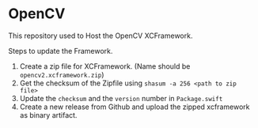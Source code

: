 # OpenCV

This repository used to Host the OpenCV XCFramework.

Steps to update the Framework.
1. Create a zip file for XCFramework. (Name should be `opencv2.xcframework.zip`)
2. Get the checksum of the Zipfile using
    `shasum -a 256 <path to zip file>`
3. Update the `checksum` and the `version` number in `Package.swift`
4. Create a new release from Github and upload the zipped xcframework as binary artifact.

